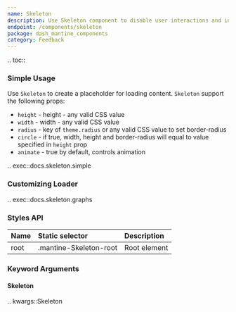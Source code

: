 ```yaml
---
name: Skeleton
description: Use Skeleton component to disable user interactions and indicate loading state.
endpoint: /components/skeleton
package: dash_mantine_components
category: Feedback
---
```


.. toc::

### Simple Usage

Use `Skeleton` to create a placeholder for loading content. `Skeleton` support the following props:

- `height` - height - any valid CSS value
- `width` - width - any valid CSS value
- `radius` - key of `theme.radius` or any valid CSS value to set border-radius
- `circle` - if true, width, height and border-radius will equal to value specified in `height` prop
- `animate` - true by default, controls animation

.. exec::docs.skeleton.simple

### Customizing Loader

.. exec::docs.skeleton.graphs

### Styles API

| Name        | Static selector        | Description                                      |
|:------------|:-----------------------|:-------------------------------------------------|
| root        | .mantine-Skeleton-root | Root element                                     |

### Keyword Arguments

#### Skeleton

.. kwargs::Skeleton
